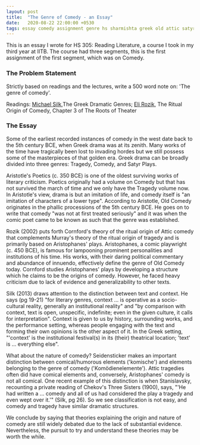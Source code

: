 ```yaml
---
layout: post
title:  "The Genre of Comedy - an Essay"
date:   2020-08-22 22:00:00 +0530
tags: essay comedy assignment genre hs sharmishta greek old attic satyr 
---
```


This is an essay I wrote for HS 305: Reading Literature, a course I took in my third year at IITB. 
The course had three segments, this is the first assignment of the first segment, which was on Comedy.

### The Problem Statement
Strictly based on readings and the lectures, write a 500 word note on: 'The genre of comedy'.

Readings:
[Michael Silk](https://www.researchgate.net/publication/297175153_The_Greek_dramatic_genres_Theoretical_perspectives),The Greek Dramatic Genres;
[Eli Rozik](https://www.jstor.org/stable/j.ctt20q1xvq), The Ritual Origin of Comedy, Chapter 3 of The Roots of Theater

### The Essay

Some of the earliest recorded instances of comedy in the west date back to the 5th century
BCE, when Greek drama was at its zenith. Many works of the time have tragically been lost to
invading hordes but we still possess some of the masterpieces of that golden era. Greek drama
can be broadly divided into three genres: Tragedy, Comedy, and Satyr Plays.

Aristotle's Poetics (c. 350 BCE) is one of the oldest surviving works of literary criticism.
Poetics originally had a volume on Comedy but that has not survived the march of time and we
only have the Tragedy volume now. In Aristotle's view, drama is but an imitation of life, and
comedy itself is "an imitation of characters of a lower type". According to Aristotle, Old
Comedy originates in the phallic processions of the 5th century BCE. He goes on to write that
comedy "was not at first treated seriously" and it was when the comic poet came to be known
as such that the genre was established.

Rozik (2002) puts forth Cornford's theory of the ritual origin of Attic comedy that
complements Murray's theory of the ritual origin of tragedy and is primarily based on
Aristophanes' plays. Aristophanes, a comic playwright (c. 450 BCE), is famous for lampooning
prominent personalities and institutions of his time. His works, with their daring political
commentary and abundance of innuendo, effectively define the genre of Old Comedy today.
Cornford studies Aristophanes' plays by developing a structure which he claims to be the
origins of comedy. However, he faced heavy criticism due to lack of evidence and
generalizability to other texts.

Silk (2013) draws attention to the distinction between text and context. He says (pg 19-21)
"for literary genres, context ... is operative as a socio-cultural reality, generally an institutional
reality" and "by comparison with context, text is open, unspecific, indefinite; even in the
given culture, it calls for interpretation". Context is given to us by history, surrounding works,
and the performance setting, whereas people engaging with the text and forming their own
opinions is the other aspect of it. In the Greek setting, "'context' is the institutional festival(s)
in its (their) theatrical location; 'text' is ... everything else".

What about the nature of comedy? Seidensticker makes an important distinction between
comical/humorous elements ('komische') and elements belonging to the genre of comedy
('Komödienelemente'). Attic tragedies often did have comical elements and, conversely,
Aristophanes' comedy is not all comical. One recent example of this distinction is when
Stanislavsky, recounting a private reading of Chekov's Three Sisters (1900), says, "'He had
written a ... comedy and all of us had considered the play a tragedy and even wept over it.'"
(Silk, pg 26). So we see classification is not easy, and comedy and tragedy have similar
dramatic structures.

We conclude by saying that theories explaining the origin and nature of comedy are still
widely debated due to the lack of substantial evidence. Nevertheless, the pursuit to try and
understand these theories may be worth the while.

<!-- This is a project page for our [NAACL 2021](https://2021.naacl.org/) paper on long-form question answering. For more details, contact me at [kalpesh@cs.umass.edu](mailto:kalpesh@cs.umass.edu).

Abstract: *The task of long-form question answering (LFQA) involves retrieving documents relevant to a given question and using them to generate a paragraph-length answer. While many models have recently been proposed for LFQA, we show in this paper that the task formulation raises fundamental challenges regarding evaluation and dataset creation that currently preclude meaningful modeling progress. To demonstrate these challenges, we first design a new system that relies on sparse attention and contrastive retriever learning to achieve state-of-the-art performance on the ELI5 LFQA dataset. While our system tops the public leaderboard, a detailed analysis reveals several troubling trends: (1) our system's generated answers are not actually grounded in the documents that it retrieves; (2) ELI5 contains significant train / test overlap, as at least 81% of ELI5 validation questions occur in paraphrased form in the training set; (3) ROUGE-L is not an informative metric of generated answer quality and can be easily gamed; and (4) human evaluations used for other text generation tasks are unreliable for LFQA. We provide suggestions to mitigate each of these issues, which we hope will lead to more rigorous LFQA research and meaningful progress in the future.*

**arXiv**: [https://arxiv.org/abs/2103.06332](https://arxiv.org/abs/2103.06332)  
**blogpost**: [https://ai.googleblog.com/2021/03/progress-and-challenges-in-long-form.html](https://ai.googleblog.com/2021/03/progress-and-challenges-in-long-form.html)  
**slides**: [https://docs.google.com/presentation/d/1kkl0fGbhEqWnUDkcSbFsDWIKnojlR_HFiCvhAhXW2Uk/edit?usp=sharing](https://docs.google.com/presentation/d/1kkl0fGbhEqWnUDkcSbFsDWIKnojlR_HFiCvhAhXW2Uk/edit?usp=sharing)  
**tweet**: [https://twitter.com/kalpeshk2011/status/1374443466537639939](https://twitter.com/kalpeshk2011/status/1374443466537639939)  
**video**: [https://drive.google.com/file/d/1OnArDF9tUsjDM29CI7seCbtnsCWnOkVg/view?usp=sharing](https://drive.google.com/file/d/1OnArDF9tUsjDM29CI7seCbtnsCWnOkVg/view?usp=sharing)

**original Routing Transformer codebase**: [https://github.com/google-research/google-research/tree/master/routing_transformer](https://github.com/google-research/google-research/tree/master/routing_transformer)

**code**: [https://github.com/martiansideofthemoon/hurdles-longform-qa](https://github.com/martiansideofthemoon/hurdles-longform-qa) (*currently only has generated outputs from model using c-REALM retrievals and random retrievals, scripts to compute ROUGE-L/R-Prec scores using generations, scripts for question paraphrase classification, scripts for ROUGE-L bounds. Hope to release pretrained models too by July/August 2021.*)

**external summaries**: [Ruder's newsletter](https://newsletter.ruder.io/issues/eacl-iclr-naacl-papers-round-up-research-reality-checks-ml-on-code-592784), [video1](https://www.youtube.com/watch?v=StyE5noPe4g&t=2839s&ab_channel=HenryAILabs), [video2](https://www.youtube.com/watch?v=8tZZoX5ct0I&t=2937s&ab_channel=HenryAILabs), [VentureBeat](https://venturebeat.com/2021/03/17/language-models-struggle-to-answer-questions-without-paraphrasing-training-data/), [SearchEngineJournal](https://www.searchenginejournal.com/long-form-question-answering/402519/#close), [MarkTechPost](https://www.marktechpost.com/2021/03/27/google-ai-introduces-a-new-system-for-open-domain-long-form-question-answering-lfqa/), [TechStory](https://techstory.in/google-ai-introduces-a-new-system-for-open-domain-long-form-question-answering-lfqa/) -->
